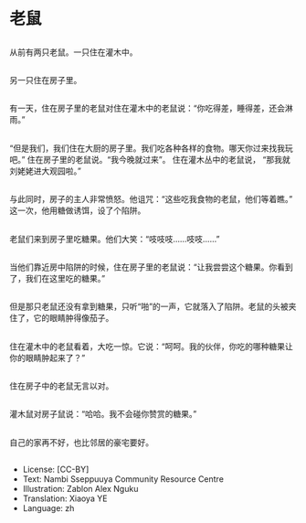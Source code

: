 # 老鼠

##
从前有两只老鼠。一只住在灌木中。

##
另一只住在房子里。

##
有一天，住在房子里的老鼠对住在灌木中的老鼠说：“你吃得差，睡得差，还会淋雨。”

##
“但是我们，我们住在大厨的房子里。我们吃各种各样的食物。哪天你过来找我玩吧。” 住在房子里的老鼠说。“我今晚就过来”。 住在灌木丛中的老鼠说， “那我就刘姥姥进大观园啦。”

##
与此同时，房子的主人非常愤怒。他诅咒：“这些吃我食物的老鼠，他们等着瞧。” 这一次，他用糖做诱饵，设了个陷阱。

##
老鼠们来到房子里吃糖果。他们大笑：“吱吱吱……吱吱……”

##
当他们靠近房中陷阱的时候，住在房子里的老鼠说：“让我尝尝这个糖果。你看到了，我们在这里吃的糖果。”

##
但是那只老鼠还没有拿到糖果，只听“啪”的一声，它就落入了陷阱。老鼠的头被夹住了，它的眼睛肿得像茄子。

##
住在灌木中的老鼠看着，大吃一惊。它说：“呵呵。我的伙伴，你吃的哪种糖果让你的眼睛肿起来了？”

##
住在房子中的老鼠无言以对。

##
灌木鼠对房子鼠说：“哈哈。我不会碰你赞赏的糖果。”

##
自己的家再不好，也比邻居的豪宅要好。

##
* License: [CC-BY]
* Text: Nambi Sseppuuya Community Resource Centre
* Illustration: Zablon Alex Nguku
* Translation: Xiaoya YE
* Language: zh
